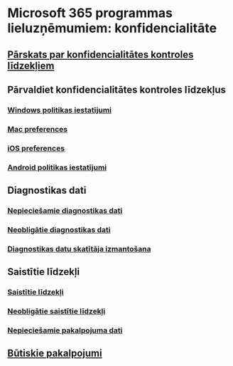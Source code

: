 # Microsoft 365 programmas lieluzņēmumiem: konfidencialitāte

## [Pārskats par konfidencialitātes kontroles līdzekļiem](overview-privacy-controls.md)

## Pārvaldiet konfidencialitātes kontroles līdzekļus
### [Windows politikas iestatījumi](manage-privacy-controls.md)
### [Mac preferences](mac-privacy-preferences.md)
### [iOS preferences](ios-privacy-preferences.md)
### [Android politikas iestatījumi](android-privacy-controls.md)

## Diagnostikas dati
### [Nepieciešamie diagnostikas dati](required-diagnostic-data.md)
### [Neobligātie diagnostikas dati](optional-diagnostic-data.md)
### [Diagnostikas datu skatītāja izmantošana](https://support.office.com/article/cf761ce9-d805-4c60-a339-4e07f3182855)

## Saistītie līdzekļi
### [Saistītie līdzekļi](connected-experiences.md)
### [Neobligātie saistītie līdzekļi](optional-connected-experiences.md)
### [Nepieciešamie pakalpojuma dati](required-service-data.md)

## [Būtiskie pakalpojumi](essential-services.md)